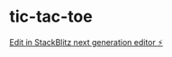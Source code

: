 # tic-tac-toe

[Edit in StackBlitz next generation editor ⚡️](https://stackblitz.com/~/github.com/dakshy/tic-tac-toe)